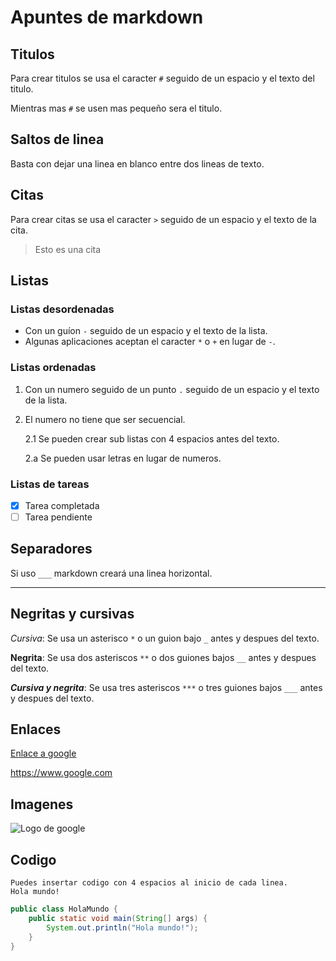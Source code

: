 # Apuntes de markdown

## Titulos

Para crear titulos se usa el caracter `#` seguido de un espacio y el texto del titulo.

Mientras mas `#` se usen mas pequeño sera el titulo.

## Saltos de linea

Basta con dejar una linea en blanco entre dos lineas de texto.

## Citas

Para crear citas se usa el caracter `>` seguido de un espacio y el texto de la cita.

> Esto es una cita

## Listas

### Listas desordenadas

- Con un guíon `-` seguido de un espacio y el texto de la lista.
- Algunas aplicaciones aceptan el caracter `*` o `+` en lugar de `-`.
  
### Listas ordenadas

1. Con un numero seguido de un punto `.` seguido de un espacio y el texto de la lista.
2. El numero no tiene que ser secuencial.

    2.1 Se pueden crear sub listas con 4 espacios antes del texto.

    2.a Se pueden usar letras en lugar de numeros.

### Listas de tareas

- [x] Tarea completada
- [ ] Tarea pendiente
  
## Separadores

Si uso `___` markdown creará una linea horizontal.
___

## Negritas y cursivas

*Cursiva*: Se usa un asterisco `*` o un guion bajo `_` antes y despues del texto.

**Negrita**: Se usa dos asteriscos `**` o dos guiones bajos `__` antes y despues del texto.

***Cursiva y negrita***: Se usa tres asteriscos `***` o tres guiones bajos `___` antes y despues del texto.

## Enlaces

[Enlace a google](https://www.google.com "Google")

<https://www.google.com>

## Imagenes

![Logo de google](https://www.google.com/images/branding/googlelogo/1x/googlelogo_color_272x92dp.png "Logo de google")

## Codigo

    Puedes insertar codigo con 4 espacios al inicio de cada linea.
    Hola mundo!

~~~java
public class HolaMundo {
    public static void main(String[] args) {
        System.out.println("Hola mundo!");
    }
}
~~~
